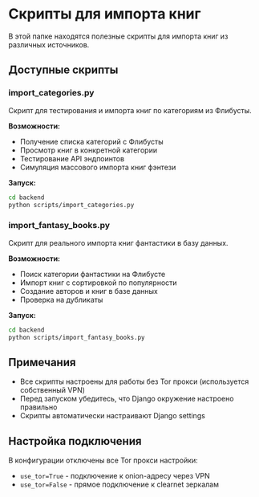 # Скрипты для импорта книг

В этой папке находятся полезные скрипты для импорта книг из различных источников.

## Доступные скрипты

### import_categories.py
Скрипт для тестирования и импорта книг по категориям из Флибусты.

**Возможности:**
- Получение списка категорий с Флибусты
- Просмотр книг в конкретной категории
- Тестирование API эндпоинтов
- Симуляция массового импорта книг фэнтези

**Запуск:**
```bash
cd backend
python scripts/import_categories.py
```

### import_fantasy_books.py
Скрипт для реального импорта книг фантастики в базу данных.

**Возможности:**
- Поиск категории фантастики на Флибусте
- Импорт книг с сортировкой по популярности
- Создание авторов и книг в базе данных
- Проверка на дубликаты

**Запуск:**
```bash
cd backend
python scripts/import_fantasy_books.py
```

## Примечания

- Все скрипты настроены для работы без Tor прокси (используется собственный VPN)
- Перед запуском убедитесь, что Django окружение настроено правильно
- Скрипты автоматически настраивают Django settings

## Настройка подключения

В конфигурации отключены все Tor прокси настройки:
- `use_tor=True` - подключение к onion-адресу через VPN
- `use_tor=False` - прямое подключение к clearnet зеркалам